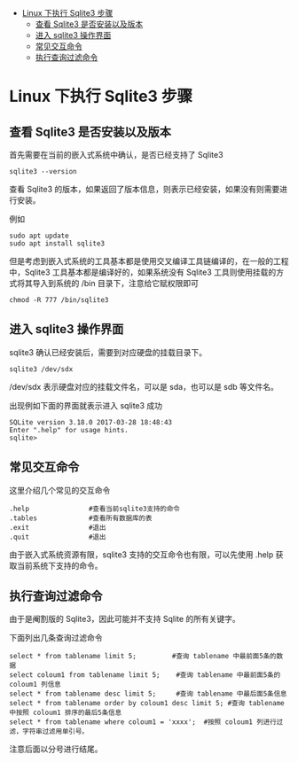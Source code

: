 - [Linux 下执行 Sqlite3 步骤](#linux-下执行-sqlite3-步骤)
  - [查看 Sqlite3 是否安装以及版本](#查看-sqlite3-是否安装以及版本)
  - [进入 sqlite3 操作界面](#进入-sqlite3-操作界面)
  - [常见交互命令](#常见交互命令)
  - [执行查询过滤命令](#执行查询过滤命令)

# Linux 下执行 Sqlite3 步骤

## 查看 Sqlite3 是否安装以及版本

首先需要在当前的嵌入式系统中确认，是否已经支持了 Sqlite3 

    sqlite3 --version

查看 Sqlite3 的版本，如果返回了版本信息，则表示已经安装，如果没有则需要进行安装。

例如

    sudo apt update
    sudo apt install sqlite3    

但是考虑到嵌入式系统的工具基本都是使用交叉编译工具链编译的，在一般的工程中，Sqlite3 工具基本都是编译好的，如果系统没有 Sqlite3 工具则使用挂载的方式将其导入到系统的 /bin 目录下，注意给它赋权限即可

    chmod -R 777 /bin/sqlite3

## 进入 sqlite3 操作界面

sqlite3 确认已经安装后，需要到对应硬盘的挂载目录下。

    sqlite3 /dev/sdx

/dev/sdx 表示硬盘对应的挂载文件名，可以是 sda，也可以是 sdb 等文件名。

出现例如下面的界面就表示进入 sqlite3 成功

    SQLite version 3.18.0 2017-03-28 18:48:43
    Enter ".help" for usage hints.
    sqlite>

## 常见交互命令

这里介绍几个常见的交互命令

    .help               #查看当前sqlite3支持的命令
    .tables             #查看所有数据库的表
    .exit               #退出
    .quit               #退出

由于嵌入式系统资源有限，sqlite3 支持的交互命令也有限，可以先使用 .help 获取当前系统下支持的命令。

## 执行查询过滤命令

由于是阉割版的 Sqlite3，因此可能并不支持 Sqlite 的所有关键字。

下面列出几条查询过滤命令

    select * from tablename limit 5;         #查询 tablename 中最前面5条的数据
    select coloum1 from tablename limit 5;    #查询 tablename 中最前面5条的 coloum1 列信息
    select * from tablename desc limit 5;     #查询 tablename 中最后面5条信息
    select * from tablename order by coloum1 desc limit 5; #查询 tablename 中按照 coloum1 排序的最后5条信息
    select * from tablename where coloum1 = 'xxxx';  #按照 coloum1 列进行过滤，字符串过滤用单引号。

注意后面以分号进行结尾。